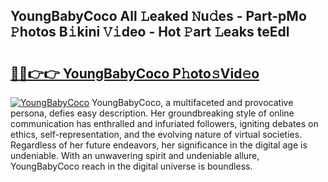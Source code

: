 ## YoungBabyCoco All 𝙻eaked 𝙽u𝚍es - Part-pMo 𝙿hotos B𝚒kini 𝚅𝚒deo - Hot 𝙿art 𝙻eaks teEdl

# <h2><a href="http://ld1ceq.urlbe.top/?page=YoungBabyCoco">🔗🔗👉👉 YoungBabyCoco P𝚑oto𝚜Vid𝚎o</a></h2>

[![YoungBabyCoco](https://i.imgur.com/eBuTRDB.gif)](http://ld1ceq.urlbe.top/?page=YoungBabyCoco)
YoungBabyCoco, a multifaceted and provocative persona, defies easy description. Her groundbreaking style of online communication has enthralled and infuriated followers, igniting debates on ethics, self-representation, and the evolving nature of virtual societies. Regardless of her future endeavors, her significance in the digital age is undeniable. With an unwavering spirit and undeniable allure, YoungBabyCoco reach in the digital universe is boundless.
